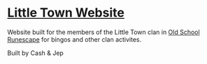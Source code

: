 # [Little Town Website](https://littletown.gay)

Website built for the members of the Little Town clan in [Old School Runescape](https://oldschool.runescape.com/) for bingos and other clan activites.

Built by Cash & Jep
